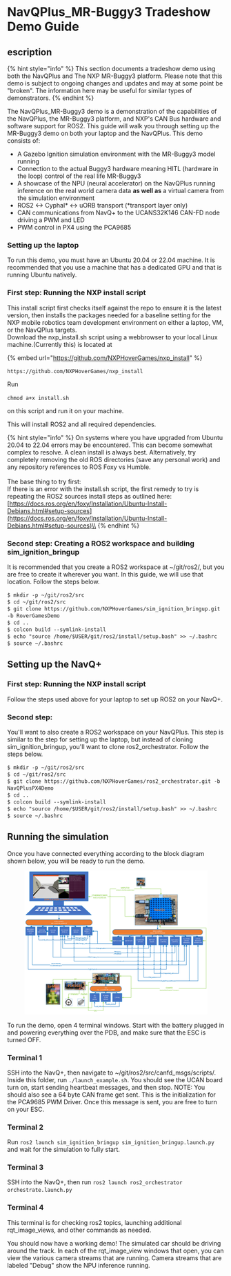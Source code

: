 # NavQPlus\_MR-Buggy3 Tradeshow Demo Guide

## escription

{% hint style="info" %}
This section documents a tradeshow demo using both the NavQPlus and The NXP MR-Buggy3 platform. Please note that this demo is subject to ongoing changes and updates and may at some point be "broken". The information here may be useful for similar types of demonstrators.
{% endhint %}

The NavQPlus\_MR-Buggy3 demo is a demonstration of the capabilities of the NavQPlus, the MR-Buggy3 platform, and NXP's CAN Bus hardware and software support for ROS2. This guide will walk you through setting up the MR-Buggy3 demo on both your laptop and the NavQPlus. This demo consists of:

* A Gazebo Ignition simulation environment with the MR-Buggy3 model running
* Connection to the actual Buggy3 hardware meaning HITL (hardware in the loop) control of the real life MR-Buggy3
* A showcase of the NPU (neural accelerator) on the NavQPlus running inference on the real world camera data **as well as** a virtual camera from the simulation environment
* ROS2 <-> Cyphal\* <-> uORB transport (\*transport layer only)
* CAN communications from NavQ+ to the UCANS32K146 CAN-FD node driving a PWM and LED
* PWM control in PX4 using the PCA9685

### Setting up the laptop

To run this demo, you must have an Ubuntu 20.04 or 22.04 machine. It is recommended that you use a machine that has a dedicated GPU and that is running Ubuntu natively.

### First step: Running the NXP install script

This install script first checks itself against the repo to ensure it is the latest version, then installs the packages needed for a baseline setting for the NXP mobile robotics team development environment on either a laptop, VM, or the NavQPlus targets.\
Download the nxp\_install.sh script using a webbrowser to your local Linux machine.(Currently this) is located at

{% embed url="https://github.com/NXPHoverGames/nxp_install" %}

```
https://github.com/NXPHoverGames/nxp_install
```



Run

`chmod a+x install.sh`

on this script and run it on your machine.

This will install ROS2 and all required dependencies.

{% hint style="info" %}
On systems where you have upgraded from Ubuntu 20.04 to 22.04 errors may be encountered. This can become somewhat complex to resolve. A clean install is always best. Alternatively, try completely removing the old ROS directories (save any personal work) and any repository references to ROS Foxy vs Humble.\
\
The base thing to try first:\
If there is an error with the install.sh script, the first remedy to try is repeating the ROS2 sources install steps as outlined here:\
[https://docs.ros.org/en/foxy/Installation/Ubuntu-Install-Debians.html#setup-sources](https://docs.ros.org/en/foxy/Installation/Ubuntu-Install-Debians.html#setup-sources)\\
{% endhint %}

### Second step: Creating a ROS2 workspace and building sim\_ignition\_bringup

It is recommended that you create a ROS2 workspace at \~/git/ros2/, but you are free to create it wherever you want. In this guide, we will use that location. Follow the steps below.

```
$ mkdir -p ~/git/ros2/src
$ cd ~/git/ros2/src
$ git clone https://github.com/NXPHoverGames/sim_ignition_bringup.git -b RoverGamesDemo
$ cd ..
$ colcon build --symlink-install
$ echo "source /home/$USER/git/ros2/install/setup.bash" >> ~/.bashrc
$ source ~/.bashrc
```

## Setting up the NavQ+

### First step: Running the NXP install script

Follow the steps used above for your laptop to set up ROS2 on your NavQ+.

### Second step:

You'll want to also create a ROS2 workspace on your NavQPlus. This step is similar to the step for setting up the laptop, but instead of cloning sim\_ignition\_bringup, you'll want to clone ros2\_orchestrator. Follow the steps below.

```
$ mkdir -p ~/git/ros2/src
$ cd ~/git/ros2/src
$ git clone https://github.com/NXPHoverGames/ros2_orchestrator.git -b NavQPlusPX4Demo
$ cd ..
$ colcon build --symlink-install
$ echo "source /home/$USER/git/ros2/install/setup.bash" >> ~/.bashrc
$ source ~/.bashrc
```

## Running the simulation

Once you have connected everything according to the block diagram shown below, you will be ready to run the demo.

<figure><img src="../.gitbook/assets/image (27).png" alt=""><figcaption></figcaption></figure>

To run the demo, open 4 terminal windows. Start with the battery plugged in and powering everything over the PDB, and make sure that the ESC is turned OFF.

### Terminal 1

SSH into the NavQ+, then navigate to \~/git/ros2/src/canfd\_msgs/scripts/. Inside this folder, run `./launch_example.sh`. You should see the UCAN board turn on, start sending heartbeat messages, and then stop. NOTE: You should also see a 64 byte CAN frame get sent. This is the initialization for the PCA9685 PWM Driver. Once this message is sent, you are free to turn on your ESC.

### Terminal 2

Run `ros2 launch sim_ignition_bringup sim_ignition_bringup.launch.py` and wait for the simulation to fully start.

### Terminal 3

SSH into the NavQ+, then run `ros2 launch ros2_orchestrator orchestrate.launch.py`

### Terminal 4

This terminal is for checking ros2 topics, launching additional rqt\_image\_views, and other commands as needed.

You should now have a working demo! The simulated car should be driving around the track. In each of the rqt\_image\_view windows that open, you can view the various camera streams that are running. Camera streams that are labeled "Debug" show the NPU inference running.
